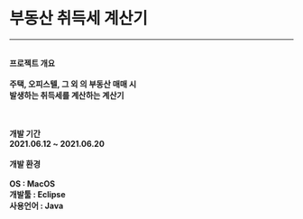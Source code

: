 <h1>부동산 취득세 계산기</h1>
<hr>
<br>
<b>프로젝트 개요<b>
  <br><br>
주택, 오피스텔, 그 외 의 부동산 매매 시
  <br>
발생하는 취득세를 계산하는 계산기

<br><br>
<b>개발 기간<b>
  <br>
  2021.06.12 ~ 2021.06.20
  <br><br>
<b>개발 환경<b>  
  <br>
  OS : MacOS
  <br>
  개발툴 : Eclipse
  <br>
  사용언어 : Java

